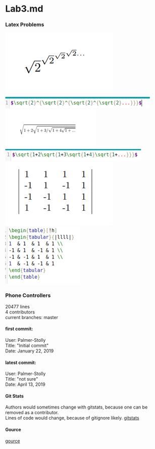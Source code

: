 # Lab3.md
### Latex Problems
![roottwo](https://github.com/gwild37/oss-repo-template/blob/master/labs/lab-03/images/roottwo.png)  
![roottwotex](https://github.com/gwild37/oss-repo-template/blob/master/labs/lab-03/images/roottwotex.png)  
![sqrt](https://github.com/gwild37/oss-repo-template/blob/master/labs/lab-03/images/sqrt.png)  
![sqrttex](https://github.com/gwild37/oss-repo-template/blob/master/labs/lab-03/images/sqrttex.png)  
![table](https://github.com/gwild37/oss-repo-template/blob/master/labs/lab-03/images/table.png)  
![tabletex](https://github.com/gwild37/oss-repo-template/blob/master/labs/lab-03/images/tabletex.png)  
### Phone Controllers
20477 lines  
4 contributors  
current branches: master
#### first commit:  
User: Palmer-Stolly  
Title: "Initial commit"  
Date: January 22, 2019  
#### latest commit: 
User: Palmer-Stolly  
Title: "not sure"  
Date: April 13, 2019  
#### Git Stats 
Authors would sometimes change with gitstats, because one can be removed as a contributor.  
Lines of code would change, because of gitignore likely. [gitstats](https://github.com/gwild37/oss-repo-template/blob/master/labs/lab-03/resources/outputpath/index.html)  
#### Gource 
[gource](https://youtu.be/NshDv0wYLmE)
